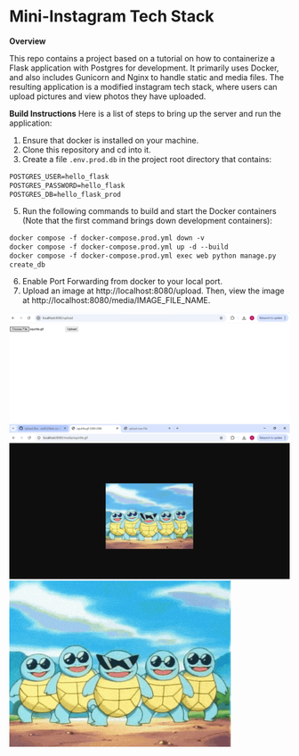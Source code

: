 # Mini-Instagram Tech Stack

**Overview**

This repo contains a project based on a tutorial on how to containerize a Flask application with Postgres for development. It primarily uses Docker, and also includes Gunicorn and Nginx to handle static and media files. The resulting application is a modified instagram tech stack, where users can upload pictures and view photos they have uploaded.

**Build Instructions**
Here is a list of steps to bring up the server and run the application:

1. Ensure that docker is installed on your machine.
2. Clone this repository and cd into it.
3. Create a file `.env.prod.db` in the project root directory that contains:
```
POSTGRES_USER=hello_flask
POSTGRES_PASSWORD=hello_flask
POSTGRES_DB=hello_flask_prod
```
5. Run the following commands to build and start the Docker containers (Note that the first command brings down development containers):
```
docker compose -f docker-compose.prod.yml down -v
docker compose -f docker-compose.prod.yml up -d --build
docker compose -f docker-compose.prod.yml exec web python manage.py create_db
```
6. Enable Port Forwarding from docker to your local port.
7. Upload an image at http://localhost:8080/upload. Then, view the image at http://localhost:8080/media/IMAGE_FILE_NAME.

<img src="Screenshot 2025-02-28 191625.png" />
<img src="Screenshot 2025-02-28 194549.png" />

<img src="squirtle.gif" />
